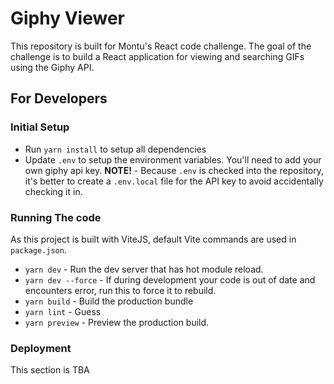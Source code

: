 # Giphy Viewer

This repository is built for Montu's React code challenge. The goal of the challenge is to build a React application for viewing and searching GIFs using the Giphy API.

## For Developers

### Initial Setup

- Run `yarn install` to setup all dependencies
- Update `.env` to setup the environment variables. You'll need to add your own giphy api key. **NOTE!** - Because `.env` is checked into the repository, it's better to create a `.env.local` file for the API key to avoid accidentally checking it in.

### Running The code

As this project is built with ViteJS, default Vite commands are used in `package.json`.

- `yarn dev` - Run the dev server that has hot module reload.
- `yarn dev --force` - If during development your code is out of date and encounters error, run this to force it to rebuild.
- `yarn build` - Build the production bundle
- `yarn lint` - Guess
- `yarn preview` - Preview the production build.

### Deployment

This section is TBA
